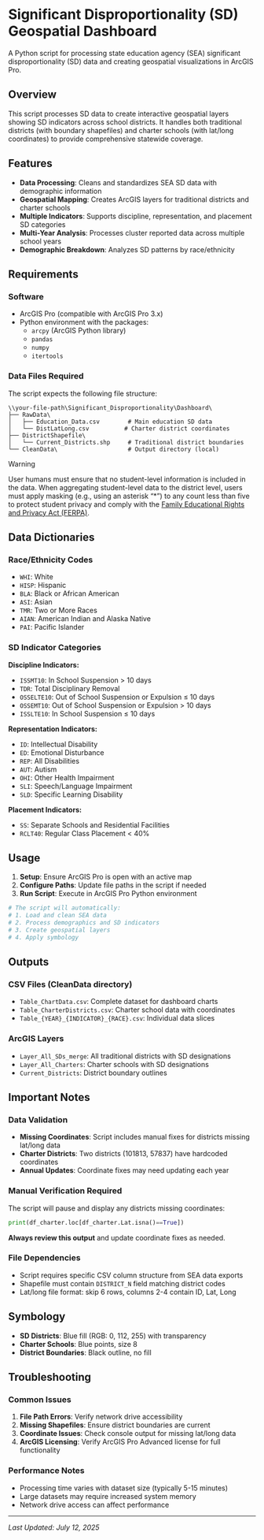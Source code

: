 # Significant Disproportionality (SD) Geospatial Dashboard

A Python script for processing state education agency (SEA) significant disproportionality (SD) data and creating geospatial visualizations in ArcGIS Pro.

## Overview

This script processes SD data to create interactive geospatial layers showing SD indicators across school districts. It handles both traditional districts (with boundary shapefiles) and charter schools (with lat/long coordinates) to provide comprehensive statewide coverage.

## Features

- **Data Processing**: Cleans and standardizes SEA SD data with demographic information
- **Geospatial Mapping**: Creates ArcGIS layers for traditional districts and charter schools
- **Multiple Indicators**: Supports discipline, representation, and placement SD categories
- **Multi-Year Analysis**: Processes cluster reported data across multiple school years
- **Demographic Breakdown**: Analyzes SD patterns by race/ethnicity

## Requirements

### Software

- ArcGIS Pro (compatible with ArcGIS Pro 3.x)
- Python environment with the packages:
  - `arcpy` (ArcGIS Python library)
  - `pandas`
  - `numpy`
  - `itertools`

### Data Files Required

The script expects the following file structure:

```
\\your-file-path\Significant_Disproportionality\Dashboard\
├── RawData\
│   ├── Education_Data.csv        # Main education SD data
│   └── DistLatLong.csv          # Charter district coordinates
├── DistrictShapefile\
│   └── Current_Districts.shp     # Traditional district boundaries
└── CleanData\                    # Output directory (local)
```
> [!WARNING]
> User humans must ensure that no student-level information is included in the data. When aggregating student-level data to the district level, users must apply masking (e.g., using an asterisk “*”) to any count less than five to protect student privacy and comply with the [Family Educational Rights and Privacy Act (FERPA)](https://www2.ed.gov/policy/gen/guid/fpco/ferpa/index.html).

## Data Dictionaries

### Race/Ethnicity Codes

- `WHI`: White
- `HISP`: Hispanic
- `BLA`: Black or African American
- `ASI`: Asian
- `TMR`: Two or More Races
- `AIAN`: American Indian and Alaska Native
- `PAI`: Pacific Islander

### SD Indicator Categories

**Discipline Indicators:**

- `ISSMT10`: In School Suspension > 10 days
- `TDR`: Total Disciplinary Removal
- `OSSELTE10`: Out of School Suspension or Expulsion ≤ 10 days
- `OSSEMT10`: Out of School Suspension or Expulsion > 10 days
- `ISSLTE10`: In School Suspension ≤ 10 days

**Representation Indicators:**

- `ID`: Intellectual Disability
- `ED`: Emotional Disturbance
- `REP`: All Disabilities
- `AUT`: Autism
- `OHI`: Other Health Impairment
- `SLI`: Speech/Language Impairment
- `SLD`: Specific Learning Disability

**Placement Indicators:**

- `SS`: Separate Schools and Residential Facilities
- `RCLT40`: Regular Class Placement < 40%

## Usage

1. **Setup**: Ensure ArcGIS Pro is open with an active map
1. **Configure Paths**: Update file paths in the script if needed
1. **Run Script**: Execute in ArcGIS Pro Python environment

```python
# The script will automatically:
# 1. Load and clean SEA data
# 2. Process demographics and SD indicators
# 3. Create geospatial layers
# 4. Apply symbology
```

## Outputs

### CSV Files (CleanData directory)

- `Table_ChartData.csv`: Complete dataset for dashboard charts
- `Table_CharterDistricts.csv`: Charter school data with coordinates
- `Table_{YEAR}_{INDICATOR}_{RACE}.csv`: Individual data slices

### ArcGIS Layers

- `Layer_All_SDs_merge`: All traditional districts with SD designations
- `Layer_All_Charters`: Charter schools with SD designations
- `Current_Districts`: District boundary outlines

## Important Notes

### Data Validation

- **Missing Coordinates**: Script includes manual fixes for districts missing lat/long data
- **Charter Districts**: Two districts (101813, 57837) have hardcoded coordinates
- **Annual Updates**: Coordinate fixes may need updating each year

### Manual Verification Required

The script will pause and display any districts missing coordinates:

```python
print(df_charter.loc[df_charter.Lat.isna()==True])
```

**Always review this output** and update coordinate fixes as needed.

### File Dependencies

- Script requires specific CSV column structure from SEA data exports
- Shapefile must contain `DISTRICT_N` field matching district codes
- Lat/long file format: skip 6 rows, columns 2-4 contain ID, Lat, Long

## Symbology

- **SD Districts**: Blue fill (RGB: 0, 112, 255) with transparency
- **Charter Schools**: Blue points, size 8
- **District Boundaries**: Black outline, no fill

## Troubleshooting

### Common Issues

1. **File Path Errors**: Verify network drive accessibility
1. **Missing Shapefiles**: Ensure district boundaries are current
1. **Coordinate Issues**: Check console output for missing lat/long data
1. **ArcGIS Licensing**: Verify ArcGIS Pro Advanced license for full functionality

### Performance Notes

- Processing time varies with dataset size (typically 5-15 minutes)
- Large datasets may require increased system memory
- Network drive access can affect performance

-----

*Last Updated: July 12, 2025*
